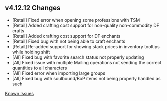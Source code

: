 ## v4.12.12 Changes

* [Retail] Fixed error when opening some professions with TSM
* [Retail] Added crafting cost support for non-quality non-commodity DF crafts
* [Retail] Added crafting cost support for DF enchants
* [Retail] Fixed bug with not being able to craft enchants
* [Retail] Re-added support for showing stack prices in inventory tooltips while holding shift
* [All] Fixed bug with favorite search status not properly updating
* [All] Fixed issue with multiple Mailing operations not sending the correct quantities to all characters
* [All] Fixed error when importing large groups
* [All] Fixed bug with soulbound/BoP items not being properly handled as such

[Known Issues](https://support.tradeskillmaster.com/en_US/known_issues)
